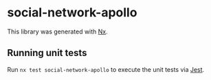 # social-network-apollo

This library was generated with [Nx](https://nx.dev).

## Running unit tests

Run `nx test social-network-apollo` to execute the unit tests via [Jest](https://jestjs.io).
